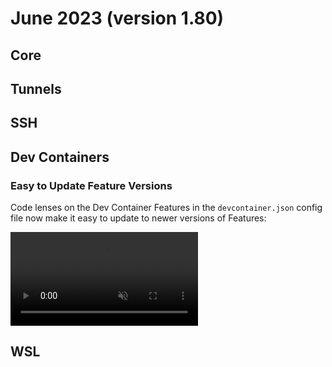 # June 2023 (version 1.80)

## Core

## Tunnels

## SSH

## Dev Containers

### Easy to Update Feature Versions

Code lenses on the Dev Container Features in the `devcontainer.json` config file now make it easy to update to newer versions of Features:

<video src="remote-release-notes/images/v1_80/devcontainer-version-codelens.mp4" autoplay loop controls muted title="Version Code Lenses for Dev Container Features"></video>

## WSL
